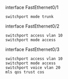 interface FastEthernet0/1
 
    switchport mode trunk

interface FastEthernet0/2
 
    switchport access vlan 10
    switchport mode access

interface FastEthernet0/3

    switchport access vlan 10
    switchport mode access
    switchport voice vlan 20
    mls qos trust cos
